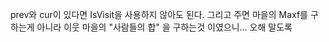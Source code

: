 prev와 cur이 있다면 IsVisit을 사용하지 않아도 된다.
그리고 주면 마을의 Maxf를 구하는게 아니라 이웃 마을의 "사람들의 합" 을 구하는것 이였으니...
오해 말도록